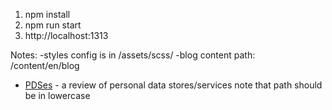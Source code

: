 1) npm install
2) npm run start
3) http://localhost:1313

Notes: 
-styles config is in /assets/scss/
-blog content path: /content/en/blog
- [PDSes](../pdses) - a review of personal data stores/services 
note that path should be in lowercase
